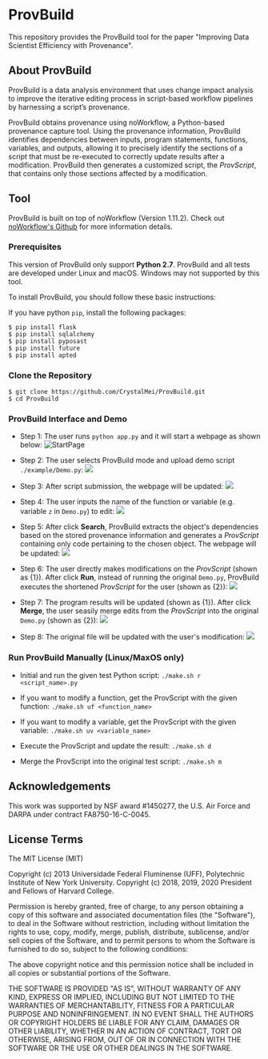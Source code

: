 # ProvBuild

This repository provides the ProvBuild tool for the paper "Improving Data Scientist Efficiency with Provenance".

## About ProvBuild
ProvBuild is a data analysis environment that uses change impact analysis to improve the iterative editing process in script-based workflow pipelines by harnessing a script’s provenance.

ProvBuild obtains provenance using noWorkflow, a Python-based provenance capture tool. Using the provenance information, ProvBuild identifies dependencies between inputs, program statements, functions, variables, and outputs, allowing it to precisely identify the sections of a script that must be re-executed to correctly update results after a modification. ProvBuild then generates a customized script, the _ProvScript_, that contains only those sections affected by a modification.

## Tool
ProvBuild is built on top of noWorkflow (Version 1.11.2). Check out [noWorkflow's Github](https://github.com/gems-uff/noworkflow) for more information details.

### Prerequisites
This version of ProvBuild only support **Python 2.7**. ProvBuild and all tests are developed under Linux and macOS. Windows may not supported by this tool.

To install ProvBuild, you should follow these basic instructions:

If you have python `pip`, install the following packages:

	$ pip install flask
	$ pip install sqlalchemy
	$ pip install pyposast
	$ pip install future
	$ pip install apted

### Clone the Repository

	$ git clone https://github.com/CrystalMei/ProvBuild.git
	$ cd ProvBuild
	
### ProvBuild Interface and Demo
- Step 1: The user runs `python app.py` and it will start a webpage as shown below:
![StartPage](img/0.png)

- Step 2: The user selects ProvBuild mode and upload demo script `./example/Demo.py`:
![](img/1.png)

- Step 3: After script submission, the webpage will be updated:
![](img/2.png)

- Step 4: The user inputs the name of the function or variable (e.g. variable `z` in `Demo.py`) to edit:
![](img/4.png)

- Step 5: After click **Search**, ProvBuild extracts the object's dependencies based on the stored provenance information and generates a _ProvScript_ containing only code pertaining to the chosen object. The webpage will be updated:
![](img/5.png)

- Step 6: The user directly makes modifications on the _ProvScript_ (shown as {1}). After click **Run**, instead of running the original `Demo.py`, ProvBuild executes the shortened _ProvScript_ for the user (shown as {2}):
![](img/6.png)

- Step 7:  The program results will be updated (shown as {1}). After click **Merge**, the user seasily merge edits from the _ProvScript_ into the original `Demo.py` (shown as {2}):
![](img/7.png)

- Step 8: The original file will be updated with the user's modification:
![](img/8.png)

### Run ProvBuild Manually (Linux/MaxOS only)
* Initial and run the given test Python script: `./make.sh r <script_name>.py`

* If you want to modify a function, get the ProvScript with the given function: `./make.sh uf <function_name>`

* If you want to modify a variable, get the ProvScript with the given variable: `./make.sh uv <variable_name>`

* Execute the ProvScript and update the result: `./make.sh d`

* Merge the ProvScript into the original test script: `./make.sh m`


## Acknowledgements
This work was supported by NSF award #1450277, the U.S. Air Force and DARPA under contract FA8750-16-C-0045.

## License Terms
The MIT License (MIT)

Copyright (c) 2013 Universidade Federal Fluminense (UFF), Polytechnic Institute of New York University.
Copyright (c) 2018, 2019, 2020 President and Fellows of Harvard College.

Permission is hereby granted, free of charge, to any person obtaining a copy of this software and associated documentation files (the "Software"), to deal in the Software without restriction, including without limitation the rights to use, copy, modify, merge, publish, distribute, sublicense, and/or sell copies of the Software, and to permit persons to whom the Software is furnished to do so, subject to the following conditions:

The above copyright notice and this permission notice shall be included in all copies or substantial portions of the Software.

THE SOFTWARE IS PROVIDED "AS IS", WITHOUT WARRANTY OF ANY KIND, EXPRESS OR IMPLIED, INCLUDING BUT NOT LIMITED TO THE WARRANTIES OF MERCHANTABILITY, FITNESS FOR A PARTICULAR PURPOSE AND NONINFRINGEMENT. IN NO EVENT SHALL THE AUTHORS OR COPYRIGHT HOLDERS BE LIABLE FOR ANY CLAIM, DAMAGES OR OTHER LIABILITY, WHETHER IN AN ACTION OF CONTRACT, TORT OR OTHERWISE, ARISING FROM, OUT OF OR IN CONNECTION WITH THE SOFTWARE OR THE USE OR OTHER DEALINGS IN THE SOFTWARE.

